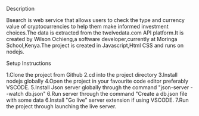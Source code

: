 Description

Bsearch is web service that allows users to check the type and currency value of cryptocurrencies  to help them make informed investment choices.The data is extracted from the twelvedata.com API platform.It is created by Wilson Ochieng,a software developer,currently at Moringa School,Kenya.The project is created in Javascript,Html CSS and runs on nodejs.

Setup Instructions 

1.Clone the project  from Github
2.cd into the project directory
3.Install nodejs globally
4.Open the project in your favourite code editor preferably VSCODE.
5.Install Json server globally through the command "json-server --watch db.json"
6.Run server through the command "Create a db.json file with some data
6.Install "Go live" server extension if using VSCODE.
7.Run the project through launching the  live server.
